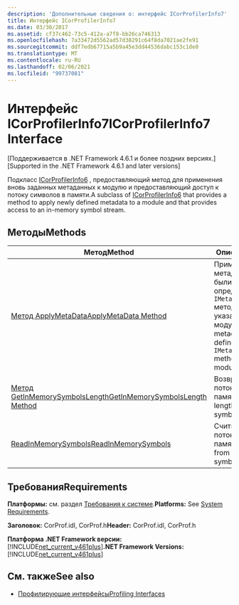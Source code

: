 ```yaml
---
description: 'Дополнительные сведения о: интерфейс ICorProfilerInfo7'
title: Интерфейс ICorProfilerInfo7
ms.date: 03/30/2017
ms.assetid: cf37c462-73c5-412a-a7f8-bb26ca746313
ms.openlocfilehash: 7a33472d5562ad57d38291c64f8da7021ae2fe91
ms.sourcegitcommit: ddf7edb67715a5b9a45e3dd44536dabc153c1de0
ms.translationtype: MT
ms.contentlocale: ru-RU
ms.lasthandoff: 02/06/2021
ms.locfileid: "99737081"
---
```

# <a name="icorprofilerinfo7-interface"></a><span data-ttu-id="c1b51-103">Интерфейс ICorProfilerInfo7</span><span class="sxs-lookup"><span data-stu-id="c1b51-103">ICorProfilerInfo7 Interface</span></span>

<span data-ttu-id="c1b51-104">[Поддерживается в .NET Framework 4.6.1 и более поздних версиях.]</span><span class="sxs-lookup"><span data-stu-id="c1b51-104">[Supported in the .NET Framework 4.6.1 and later versions]</span></span>  
  
 <span data-ttu-id="c1b51-105">Подкласс [ICorProfilerInfo6](icorprofilerinfo6-interface.md) , предоставляющий метод для применения вновь заданных метаданных к модулю и предоставляющий доступ к потоку символов в памяти.</span><span class="sxs-lookup"><span data-stu-id="c1b51-105">A subclass of [ICorProfilerInfo6](icorprofilerinfo6-interface.md) that provides a method to apply newly defined metadata to a module and that provides access to an in-memory symbol stream.</span></span>  
  
## <a name="methods"></a><span data-ttu-id="c1b51-106">Методы</span><span class="sxs-lookup"><span data-stu-id="c1b51-106">Methods</span></span>  
  
|<span data-ttu-id="c1b51-107">Метод</span><span class="sxs-lookup"><span data-stu-id="c1b51-107">Method</span></span>|<span data-ttu-id="c1b51-108">Описание</span><span class="sxs-lookup"><span data-stu-id="c1b51-108">Description</span></span>|  
|------------|-----------------|  
|[<span data-ttu-id="c1b51-109">Метод ApplyMetaData</span><span class="sxs-lookup"><span data-stu-id="c1b51-109">ApplyMetaData Method</span></span>](icorprofilerinfo7-applymetadata-method.md)|<span data-ttu-id="c1b51-110">Применяет метаданные, которые были недавно определены `IMetadataEmit::Define*` методами, к указанному модулю.</span><span class="sxs-lookup"><span data-stu-id="c1b51-110">Applies the metadata newly defined by the `IMetadataEmit::Define*` methods to a specified module.</span></span>|  
|[<span data-ttu-id="c1b51-111">Метод GetInMemorySymbolsLength</span><span class="sxs-lookup"><span data-stu-id="c1b51-111">GetInMemorySymbolsLength Method</span></span>](icorprofilerinfo7-getinmemorysymbolslength-method.md)|<span data-ttu-id="c1b51-112">Возвращает длину потока символов в памяти.</span><span class="sxs-lookup"><span data-stu-id="c1b51-112">Returns the length of an in-memory symbol stream.</span></span>|  
|[<span data-ttu-id="c1b51-113">ReadInMemorySymbols</span><span class="sxs-lookup"><span data-stu-id="c1b51-113">ReadInMemorySymbols</span></span>](icorprofilerinfo7-readinmemorysymbols.md)|<span data-ttu-id="c1b51-114">Считывает байты из потока символов в памяти.</span><span class="sxs-lookup"><span data-stu-id="c1b51-114">Reads bytes from an in-memory symbol stream.</span></span>|  
  
## <a name="requirements"></a><span data-ttu-id="c1b51-115">Требования</span><span class="sxs-lookup"><span data-stu-id="c1b51-115">Requirements</span></span>  

 <span data-ttu-id="c1b51-116">**Платформы:** см. раздел [Требования к системе](../../get-started/system-requirements.md).</span><span class="sxs-lookup"><span data-stu-id="c1b51-116">**Platforms:** See [System Requirements](../../get-started/system-requirements.md).</span></span>  
  
 <span data-ttu-id="c1b51-117">**Заголовок:** CorProf.idl, CorProf.h</span><span class="sxs-lookup"><span data-stu-id="c1b51-117">**Header:** CorProf.idl, CorProf.h</span></span>  
  
 <span data-ttu-id="c1b51-118">**Платформа .NET Framework версии:**[!INCLUDE[net_current_v461plus](../../../../includes/net-current-v461plus-md.md)]</span><span class="sxs-lookup"><span data-stu-id="c1b51-118">**.NET Framework Versions:** [!INCLUDE[net_current_v461plus](../../../../includes/net-current-v461plus-md.md)]</span></span>  
  
## <a name="see-also"></a><span data-ttu-id="c1b51-119">См. также</span><span class="sxs-lookup"><span data-stu-id="c1b51-119">See also</span></span>

- [<span data-ttu-id="c1b51-120">Профилирующие интерфейсы</span><span class="sxs-lookup"><span data-stu-id="c1b51-120">Profiling Interfaces</span></span>](profiling-interfaces.md)
